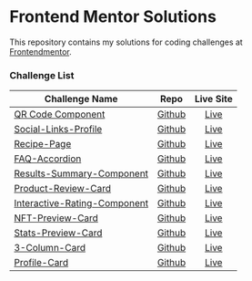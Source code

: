 # Frontend Mentor Solutions

This repository contains my solutions for coding challenges at [Frontendmentor](https://www.frontendmentor.io/). 

### Challenge List

| Challenge Name    | Repo | Live Site |
| ----------------- | :---: |:--------:|
| [QR Code Component](https://www.frontendmentor.io/challenges/qr-code-component-iux_sIO_H) | [Github](https://github.com/cohoc/frontendmentor/tree/main/qr-code-component-main) |    [Live](https://cohoc.github.io/frontendmentor/qr-code-component-main/)   | 
| [Social-Links-Profile](https://www.frontendmentor.io/challenges/social-links-profile-UG32l9m6dQ) | [Github](https://github.com/cohoc/frontendmentor/tree/main/social-links-profile-main) | [Live](https://cohoc.github.io/frontendmentor/social-links-profile-main/) | 
| [Recipe-Page](https://www.frontendmentor.io/challenges/recipe-page-KiTsR8QQKm) | [Github](https://github.com/cohoc/frontendmentor/tree/main/recipe-page-main) | [Live](https://cohoc.github.io/frontendmentor/recipe-page-main/) |
| [FAQ-Accordion](https://www.frontendmentor.io/challenges/faq-accordion-wyfFdeBwBz) | [Github](https://github.com/cohoc/frontendmentor/tree/main/faq-accordion-main) | [Live](https://cohoc.github.io/frontendmentor/faq-accordion-main/) |
| [Results-Summary-Component](https://www.frontendmentor.io/challenges/results-summary-component-CE_K6s0maV) | [Github](https://github.com/cohoc/frontendmentor/tree/main/results-summary-component-main) | [Live](https://cohoc.github.io/frontendmentor/results-summary-component-main/) |
| [Product-Review-Card](https://www.frontendmentor.io/challenges/product-preview-card-component-GO7UmttRfa) | [Github](https://github.com/cohoc/frontendmentor/tree/main/product-preview-card-component-main) | [Live](https://cohoc.github.io/frontendmentor/product-preview-card-component-main/) |
| [Interactive-Rating-Component](https://www.frontendmentor.io/challenges/interactive-rating-component-koxpeBUmI) | [Github](https://github.com/cohoc/frontendmentor/tree/main/interactive-rating-component-main) | [Live](https://cohoc.github.io/frontendmentor/interactive-rating-component-main/) |
| [NFT-Preview-Card](https://www.frontendmentor.io/challenges/nft-preview-card-component-SbdUL_w0U) | [Github](https://github.com/cohoc/frontendmentor/tree/main/nft-preview-card-component-main) | [Live](https://cohoc.github.io/frontendmentor/nft-preview-card-component-main/) | 
| [Stats-Preview-Card](https://www.frontendmentor.io/challenges/stats-preview-card-component-8JqbgoU62) | [Github](https://github.com/cohoc/frontendmentor/tree/main/stats-preview-card-component-main) | [Live](https://cohoc.github.io/frontendmentor/stats-preview-card-component-main/) |
| [3-Column-Card](https://www.frontendmentor.io/challenges/3column-preview-card-component-pH92eAR2-/hub) | [Github](https://github.com/cohoc/frontendmentor/tree/main/3-column-preview-card-component-main) | [Live](https://cohoc.github.io/frontendmentor/3-column-preview-card-component-main/) | 
| [Profile-Card](https://www.frontendmentor.io/challenges/profile-card-component-cfArpWshJ) | [Github](https://github.com/cohoc/frontendmentor/tree/main/profile-card-component-main) | [Live](https://cohoc.github.io/frontendmentor/profile-card-component-main/) |


